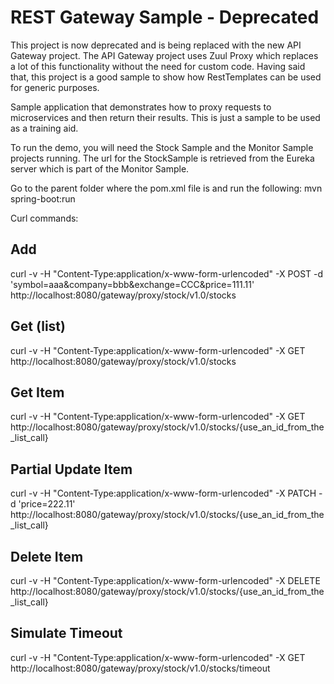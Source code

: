 # REST Gateway Sample - Deprecated
This project is now deprecated and is being replaced with the new API Gateway project. The API Gateway project uses Zuul Proxy which replaces a lot of this functionality without the need for custom code. Having said that, this project is a good sample to show how RestTemplates can be used for generic purposes.

Sample application that demonstrates how to proxy requests to microservices and then return their results. This is just a sample to be used as a training aid.

To run the demo, you will need the Stock Sample and the Monitor Sample projects running. The url for the StockSample is retrieved from the Eureka server which is part of the Monitor Sample.

Go to the parent folder where the pom.xml file is and run the following:
mvn spring-boot:run

Curl commands:
## Add
curl -v -H "Content-Type:application/x-www-form-urlencoded" -X POST -d 'symbol=aaa&company=bbb&exchange=CCC&price=111.11' http://localhost:8080/gateway/proxy/stock/v1.0/stocks

## Get (list)
curl -v -H "Content-Type:application/x-www-form-urlencoded" -X GET http://localhost:8080/gateway/proxy/stock/v1.0/stocks

## Get Item
curl -v -H "Content-Type:application/x-www-form-urlencoded" -X GET http://localhost:8080/gateway/proxy/stock/v1.0/stocks/{use_an_id_from_the_list_call}

## Partial Update Item
curl -v -H "Content-Type:application/x-www-form-urlencoded" -X PATCH -d 'price=222.11' http://localhost:8080/gateway/proxy/stock/v1.0/stocks/{use_an_id_from_the_list_call}

## Delete Item
curl -v -H "Content-Type:application/x-www-form-urlencoded" -X DELETE http://localhost:8080/gateway/proxy/stock/v1.0/stocks/{use_an_id_from_the_list_call}

## Simulate Timeout
curl -v -H "Content-Type:application/x-www-form-urlencoded" -X GET http://localhost:8080/gateway/proxy/stock/v1.0/stocks/timeout
